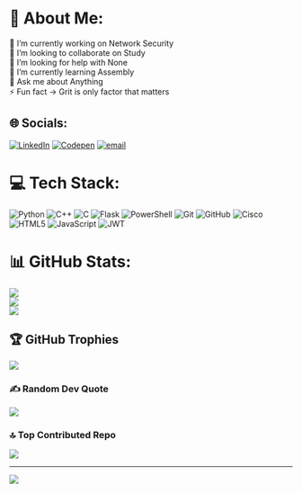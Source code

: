 # 💫 About Me:
🔭 I’m currently working on Network Security<br>👯 I’m looking to collaborate on Study <br>🤝 I’m looking for help with None<br>🌱 I’m currently learning Assembly<br>💬 Ask me about Anything<br>⚡ Fun fact -> Grit is only factor that matters


## 🌐 Socials:
[![LinkedIn](https://img.shields.io/badge/LinkedIn-%230077B5.svg?logo=linkedin&logoColor=white)](https://linkedin.com/in/0x5900FX) [![Codepen](https://img.shields.io/badge/Codepen-000000?logo=codepen&logoColor=white)](https://codepen.io/0x5900FX) [![email](https://img.shields.io/badge/Email-D14836?logo=gmail&logoColor=white)](mailto:mailto.0x5900fx@gmail.com) 

# 💻 Tech Stack:
![Python](https://img.shields.io/badge/python-3670A0?style=plastic&logo=python&logoColor=ffdd54) ![C++](https://img.shields.io/badge/c++-%2300599C.svg?style=plastic&logo=c%2B%2B&logoColor=white) ![C](https://img.shields.io/badge/c-%2300599C.svg?style=plastic&logo=c&logoColor=white) ![Flask](https://img.shields.io/badge/flask-%23000.svg?style=plastic&logo=flask&logoColor=white) ![PowerShell](https://img.shields.io/badge/PowerShell-%235391FE.svg?style=plastic&logo=powershell&logoColor=white) ![Git](https://img.shields.io/badge/git-%23F05033.svg?style=plastic&logo=git&logoColor=white) ![GitHub](https://img.shields.io/badge/github-%23121011.svg?style=plastic&logo=github&logoColor=white) ![Cisco](https://img.shields.io/badge/cisco-%23049fd9.svg?style=plastic&logo=cisco&logoColor=black) ![HTML5](https://img.shields.io/badge/html5-%23E34F26.svg?style=plastic&logo=html5&logoColor=white) ![JavaScript](https://img.shields.io/badge/javascript-%23323330.svg?style=plastic&logo=javascript&logoColor=%23F7DF1E) ![JWT](https://img.shields.io/badge/JWT-black?style=plastic&logo=JSON%20web%20tokens)
# 📊 GitHub Stats:
![](https://github-readme-stats.vercel.app/api?username=0x5900FX&theme=dark&hide_border=true&include_all_commits=true&count_private=true)<br/>
![](https://nirzak-streak-stats.vercel.app/?user=0x5900FX&theme=dark&hide_border=true)<br/>
![](https://github-readme-stats.vercel.app/api/top-langs/?username=0x5900FX&theme=dark&hide_border=true&include_all_commits=true&count_private=true&layout=compact)

## 🏆 GitHub Trophies
![](https://github-profile-trophy.vercel.app/?username=0x5900FX&theme=tokyonight&no-frame=false&no-bg=false&margin-w=4)

### ✍️ Random Dev Quote
![](https://quotes-github-readme.vercel.app/api?type=horizontal&theme=tokyonight)

### 🔝 Top Contributed Repo
![](https://github-contributor-stats.vercel.app/api?username=0x5900FX&limit=5&theme=dark&combine_all_yearly_contributions=true)

---
[![](https://visitcount.itsvg.in/api?id=0x5900FX&icon=8&color=0)](https://visitcount.itsvg.in)

<!-- Proudly created with GPRM ( https://gprm.itsvg.in ) -->
